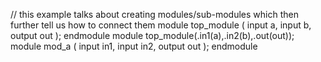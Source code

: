 // this example talks about creating modules/sub-modules which then further tell us how to connect them
module top_module ( input a, input b, output out );
endmodule
module top_module(.in1(a),.in2(b),.out(out));
module mod_a ( input in1, input in2, output out );
endmodule